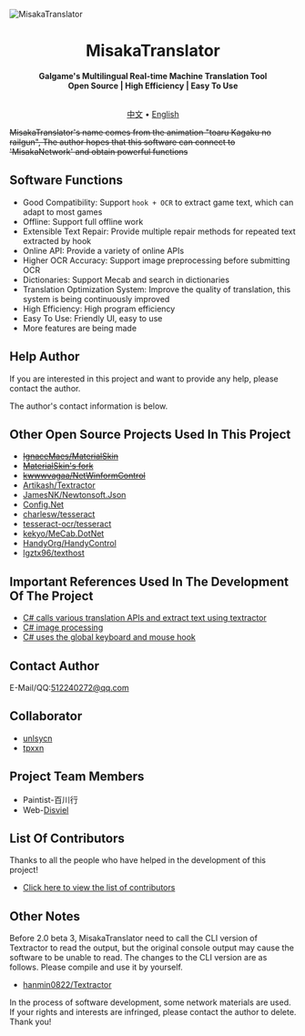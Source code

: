 ![MisakaTranslator](https://github.com/hanmin0822/MisakaTranslator/blob/master/MisakaTranslator/Resources/Background.jpg)

<h1 align="center">
  MisakaTranslator
  <br>
</h1>

<p align="center">
  <b>Galgame's Multilingual Real-time Machine Translation Tool</b>
  <br>
  <b>Open Source | High Efficiency | Easy To Use</b>
  <br>
  <br>
</p>

<p align="center">
  <a href="/README.md">中文</a> •
  <a href="/README_EN.md">English</a>
</p>

~~MisakaTranslator's name comes from the animation "toaru Kagaku no railgun", The author hopes that this software can connect to 'MisakaNetwork' and obtain powerful functions~~


## Software Functions

* Good Compatibility: Support `hook + OCR` to extract game text, which can adapt to most games
* Offline: Support full offline work
* Extensible Text Repair: Provide multiple repair methods for repeated text extracted by hook
* Online API: Provide a variety of online APIs
* Higher OCR Accuracy: Support image preprocessing before submitting OCR
* Dictionaries: Support Mecab and search in dictionaries
* Translation Optimization System: Improve the quality of translation, this system is being continuously improved
* High Efficiency: High program efficiency
* Easy To Use: Friendly UI, easy to use
* More features are being made

## Help Author

If you are interested in this project and want to provide any help, please contact the author.

The author's contact information is below.

## Other Open Source Projects Used In This Project

* [~~IgnaceMaes/MaterialSkin~~](https://github.com/IgnaceMaes/MaterialSkin) 
* [~~MaterialSkin's fork~~](https://gitee.com/victorzhao/MaterialSkin)
* [~~kwwwvagaa/NetWinformControl~~](https://github.com/kwwwvagaa/NetWinformControl)
* [Artikash/Textractor](https://github.com/Artikash/Textractor)
* [JamesNK/Newtonsoft.Json](https://github.com/JamesNK/Newtonsoft.Json)
* [Config.Net](https://github.com/aloneguid/config)
* [charlesw/tesseract](https://github.com/charlesw/tesseract/)
* [tesseract-ocr/tesseract](https://github.com/tesseract-ocr/tesseract)
* [kekyo/MeCab.DotNet](https://github.com/kekyo/MeCab.DotNet)
* [HandyOrg/HandyControl](https://github.com/HandyOrg/HandyControl)
* [lgztx96/texthost](https://github.com/lgztx96/texthost)

## Important References Used In The Development Of The Project

* [C# calls various translation APIs and extract text using textractor](https://www.lgztx.com/) 
* [C# image processing](https://blog.csdn.net/chaoguodong/article/details/7877312)
* [C# uses the global keyboard and mouse hook](https://www.cnblogs.com/CJSTONE/p/4961865.html)

## Contact Author

E-Mail/QQ:512240272@qq.com

## Collaborator

* [unlsycn](https://github.com/HumphreyDotSln) 
* [tpxxn](https://github.com/tpxxn)

## Project Team Members

* Paintist-百川行
* Web-[Disviel](https://github.com/Disviel)

## List Of Contributors

Thanks to all the people who have helped in the development of this project!

* [Click here to view the list of contributors](https://github.com/hanmin0822/MisakaTranslator/blob/master/THANKLIST.MD)

## Other Notes

Before 2.0 beta 3, MisakaTranslator need to call the CLI version of Textractor to read the output, but the original console output may cause the software to be unable to read. The changes to the CLI version are as follows. Please compile and use it by yourself.

* [hanmin0822/Textractor](https://github.com/hanmin0822/Textractor)

In the process of software development, some network materials are used. If your rights and interests are infringed, please contact the author to delete. Thank you!
